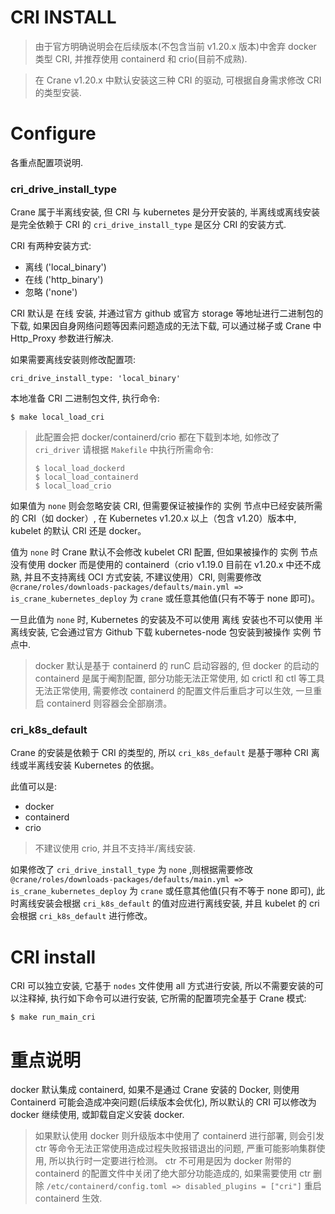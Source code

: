 # CRI INSTALL

> 由于官方明确说明会在后续版本(不包含当前 v1.20.x 版本)中舍弃 docker 类型 CRI, 并推荐使用 containerd 和 crio(目前不成熟).

> 在 Crane v1.20.x 中默认安装这三种 CRI 的驱动, 可根据自身需求修改 CRI 的类型安装.

# Configure

各重点配置项说明.

### cri_drive_install_type

Crane 属于半离线安装, 但 CRI 与 kubernetes 是分开安装的, 半离线或离线安装是完全依赖于 CRI 的 `cri_drive_install_type` 是区分 CRI 的安装方式.

CRI 有两种安装方式:
  * 离线  ('local_binary')      
  * 在线  ('http_binary')
  * 忽略  ('none')

CRI 默认是 在线 安装, 并通过官方 github 或官方 storage 等地址进行二进制包的下载, 如果因自身网络问题等因素问题造成的无法下载, 可以通过梯子或 Crane 中 Http_Proxy 参数进行解决.

如果需要离线安装则修改配置项:

```
cri_drive_install_type: 'local_binary'
```

本地准备 CRI 二进制包文件, 执行命令:

```
$ make local_load_cri
```

> 此配置会把 docker/containerd/crio 都在下载到本地, 如修改了 `cri_driver` 请根据 `Makefile` 中执行所需命令:
> ```
> $ local_load_dockerd
> $ local_load_containerd
> $ local_load_crio
> ```

如果值为 `none` 则会忽略安装 CRI, 但需要保证被操作的 实例 节点中已经安装所需的 CRI（如 docker）, 在 Kubernetes v1.20.x 以上（包含 v1.20）版本中, kubelet 的默认 CRI 还是 docker。

值为 `none` 时 Crane 默认不会修改 kubelet CRI 配置, 但如果被操作的 实例 节点没有使用 docker 而是使用的 containerd（crio v1.19.0 目前在 v1.20.x 中还不成熟, 并且不支持离线 OCI 方式安装, 不建议使用）CRI, 则需要修改 `@crane/roles/downloads-packages/defaults/main.yml => is_crane_kubernetes_deploy` 为 `crane` 或任意其他值(只有不等于 none 即可)。

一旦此值为 `none` 时, Kubernetes 的安装及不可以使用 离线 安装也不可以使用 半离线安装, 它会通过官方 Github 下载 kubernetes-node 包安装到被操作 实例 节点中.

> docker 默认是基于 containerd 的 runC 启动容器的, 但 docker 的启动的 containerd 是属于阉割配置, 部分功能无法正常使用, 如 crictl 和 ctl 等工具无法正常使用, 需要修改 containerd 的配置文件后重启才可以生效, 一旦重启 containerd 则容器会全部崩溃。

### cri_k8s_default

Crane 的安装是依赖于 CRI 的类型的, 所以 `cri_k8s_default` 是基于哪种 CRI 离线或半离线安装 Kubernetes 的依据。

此值可以是:
  * docker
  * containerd
  * crio

> 不建议使用 crio, 并且不支持半/离线安装.

如果修改了 `cri_drive_install_type` 为 `none` ,则根据需要修改 `@crane/roles/downloads-packages/defaults/main.yml => is_crane_kubernetes_deploy` 为 `crane` 或任意其他值(只有不等于 none 即可), 此时离线安装会根据 `cri_k8s_default` 的值对应进行离线安装, 并且 kubelet 的 cri 会根据 `cri_k8s_default` 进行修改。

# CRI install

CRI 可以独立安装, 它基于 `nodes` 文件使用 all 方式进行安装, 所以不需要安装的可以注释掉, 执行如下命令可以进行安装, 它所需的配置项完全基于 Crane 模式:

```
$ make run_main_cri
```

# 重点说明

docker 默认集成 containerd, 如果不是通过 Crane 安装的 Docker, 则使用 Containerd 可能会造成冲突问题(后续版本会优化), 所以默认的 CRI 可以修改为 docker 继续使用, 或卸载自定义安装 docker.

> 如果默认使用 docker 则升级版本中使用了 containerd 进行部署, 则会引发 ctr 等命令无法正常使用造成过程失败报错退出的问题, 严重可能影响集群使用, 所以执行时一定要进行检测。
> ctr 不可用是因为 docker 附带的 containerd 的配置文件中关闭了绝大部分功能造成的, 如果需要使用 ctr 删除 `/etc/containerd/config.toml => disabled_plugins = ["cri"]` 重启 containerd 生效.